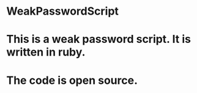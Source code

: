 # WeakPasswordScript
# This is a weak password script. It is written in ruby.
# The code is open source.
